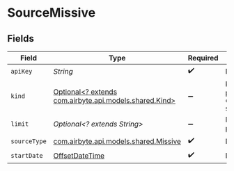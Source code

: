 # SourceMissive


## Fields

| Field                                                                                     | Type                                                                                      | Required                                                                                  | Description                                                                               |
| ----------------------------------------------------------------------------------------- | ----------------------------------------------------------------------------------------- | ----------------------------------------------------------------------------------------- | ----------------------------------------------------------------------------------------- |
| `apiKey`                                                                                  | *String*                                                                                  | :heavy_check_mark:                                                                        | N/A                                                                                       |
| `kind`                                                                                    | [Optional<? extends com.airbyte.api.models.shared.Kind>](../../models/shared/Kind.md)     | :heavy_minus_sign:                                                                        | Kind parameter for `contact_groups` stream                                                |
| `limit`                                                                                   | *Optional<? extends String>*                                                              | :heavy_minus_sign:                                                                        | Max records per page limit                                                                |
| `sourceType`                                                                              | [com.airbyte.api.models.shared.Missive](../../models/shared/Missive.md)                   | :heavy_check_mark:                                                                        | N/A                                                                                       |
| `startDate`                                                                               | [OffsetDateTime](https://docs.oracle.com/javase/8/docs/api/java/time/OffsetDateTime.html) | :heavy_check_mark:                                                                        | N/A                                                                                       |